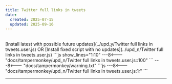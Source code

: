 ```yaml
---
title: Twitter full links in tweets
date:
  created: 2025-07-15
  updated: 2025-09-16
---
```


<br>
<!-- GENERATED FILE -->
[Install latest with possible future updates](../upd_y/Twitter full links in tweets.user.js)
OR
[Install fixed script with no updates](../upd_n/Twitter full links in tweets.user.js)
```js show_lines="1:10"
---8<--- "docs/tampermonkey/upd_n/Twitter full links in tweets.user.js::100"
```
<!-- more -->
---8<--- "docs/tampermonkey/warning.txt"
```js
---8<--- "docs/tampermonkey/upd_n/Twitter full links in tweets.user.js:1:"
```

------------
